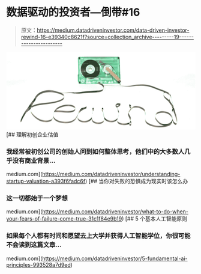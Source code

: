 # 数据驱动的投资者—倒带#16

> 原文：<https://medium.datadriveninvestor.com/data-driven-investor-rewind-16-e39340c8621f?source=collection_archive---------19----------------------->

![](img/f82e7523822449280016db130cde01c5.png)[](https://medium.com/datadriveninvestor/understanding-startup-valuation-a393f6fadc6f) [## 理解初创企业估值

### 我经常被初创公司的创始人问到如何整体思考，他们中的大多数人几乎没有商业背景…

medium.com](https://medium.com/datadriveninvestor/understanding-startup-valuation-a393f6fadc6f) [](https://medium.com/datadriveninvestor/what-to-do-when-your-fears-of-failure-come-true-31c1f84e9b19) [## 当你对失败的恐惧成为现实时该怎么办

### 这一切都始于一个梦想

medium.com](https://medium.com/datadriveninvestor/what-to-do-when-your-fears-of-failure-come-true-31c1f84e9b19) [](https://medium.com/datadriveninvestor/5-fundamental-ai-principles-993528a7d9ed) [## 5 个基本人工智能原则

### 如果每个人都有时间和愿望去上大学并获得人工智能学位，你很可能不会读到这篇文章…

medium.com](https://medium.com/datadriveninvestor/5-fundamental-ai-principles-993528a7d9ed)